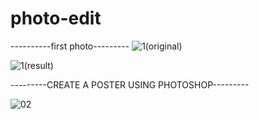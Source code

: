 # photo-edit
----------first photo---------
![1(original)](https://user-images.githubusercontent.com/121779329/212094680-2f8dfb4b-139b-4d0c-8902-c19186ba67be.jpg)

![1(result)](https://user-images.githubusercontent.com/121779329/212094698-71f30587-d91b-4725-843d-4bc1603041c8.jpg)

---------CREATE A POSTER USING PHOTOSHOP---------

![02](https://user-images.githubusercontent.com/121779329/212097597-2f344bc0-9e2b-43c3-b87a-09f2493ffb41.jpg)
